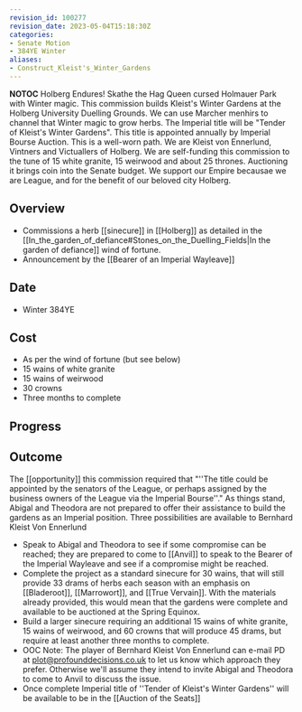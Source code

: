 ```yaml
---
revision_id: 100277
revision_date: 2023-05-04T15:18:30Z
categories:
- Senate Motion
- 384YE Winter
aliases:
- Construct_Kleist's_Winter_Gardens
---
```



__NOTOC__
Holberg Endures! Skathe the Hag Queen cursed Holmauer Park with Winter magic. This commission builds Kleist's Winter Gardens at the Holberg University Duelling Grounds. We can use Marcher menhirs to channel that Winter magic to grow herbs. The Imperial title will be "Tender of Kleist's Winter Gardens". This title is appointed annually by Imperial Bourse Auction. This is a well-worn path. We are Kleist von Ennerlund, Vintners and Victuallers of Holberg. We are self-funding this commission to the tune of 15 white granite, 15 weirwood and about 25 thrones. Auctioning it brings coin into the Senate budget. We support our Empire becausae we are League, and for the benefit of our beloved city Holberg.
## Overview
* Commissions a herb [[sinecure]] in [[Holberg]] as detailed in the [[In_the_garden_of_defiance#Stones_on_the_Duelling_Fields|In the garden of defiance]] wind of fortune.
* Announcement by the  [[Bearer of an Imperial Wayleave]]
## Date
* Winter 384YE
## Cost
* As per the wind of fortune (but see below)
* 15 wains of white granite
* 15 wains of weirwood
* 30 crowns
* Three months to complete

## Progress

## Outcome
The [[opportunity]] this commission required that "''The title could be appointed by the senators of the League, or perhaps assigned by the business owners of the League via the Imperial Bourse''." As things stand, Abigal and Theodora are not prepared to offer their assistance to build the gardens as an Imperial position. Three possibilities are available to Bernhard Kleist Von Ennerlund
* Speak to Abigal and Theodora to see if some compromise can be reached; they are prepared to come to [[Anvil]] to speak to the Bearer of the Imperial Wayleave and see if a compromise might be reached.
* Complete the project as a standard sinecure for 30 wains, that will still provide 33 drams of herbs each season with an emphasis on [[Bladeroot]], [[Marrowort]], and [[True Vervain]]. With the materials already provided, this would mean that the gardens were complete and available to be auctioned at the Spring Equinox.
* Build a larger sinecure requiring an additional 15 wains of white granite, 15 wains of weirwood, and 60 crowns that will produce 45 drams, but require at least another three months to complete.
* OOC Note: The player of Bernhard Kleist Von Ennerlund can e-mail PD at plot@profounddecisions.co.uk to let us know which approach they prefer. Otherwise we'll assume they intend to invite Abigal and Theodora to come to Anvil to discuss the issue.
* Once complete Imperial title of ''Tender of Kleist's Winter Gardens'' will be available to be in the [[Auction of the Seats]]